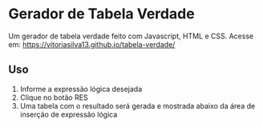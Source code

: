# Gerador de Tabela Verdade
Um gerador de tabela verdade feito com Javascript, HTML e CSS. Acesse em: https://vitoriasilva13.github.io/tabela-verdade/

## Uso
1. Informe a expressão lógica desejada
2. Clique no botão RES
3. Uma tabela com o resultado será gerada e mostrada abaixo da área de inserção de expressão lógica
